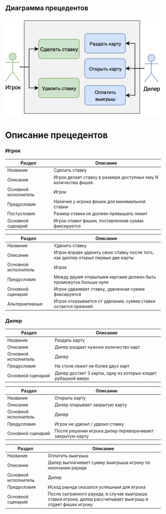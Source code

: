 ## Диаграмма прецедентов
![Диаграмма прецедентов](lab1.png)

# Описание прецедентов
### Игрок
| Раздел                               | Описание                                                         |
|--------------------------------------|------------------------------------------------------------------|
| Название                             | Сделать ставку                                                   |
| Описание                             | Игрок делает ставку в размере доступных ему *N* количества фишек |
| Основной исполнитель                 | Игрок                                                            |
| Предусловия                          | Наличия у игрока фишек для минимальной ставки                    |
| Постусловия                          | Размер ставки не должен превышать лимит                          |
| Основной сценарий                    | Игрок ставит фишки, поставленная сумма фиксируется               |

| Раздел                               | Описание                                                                       |
|--------------------------------------|--------------------------------------------------------------------------------|
| Название                             | Удвоить ставку                                                                 |
| Описание                             | Игрок вправе удвоить свою ставку после того, как диллер открыл первые две карты|
| Основной исполнитель                 | Игрок                                                                          |
| Предусловия                          | Между двумя открытыми картами должен быть промежуток больше нуля               |
| Основной сценарий                    | Игрок удваивает ставку, удвоенная сумма фиксируется                            |
| Альтернативные                       | Игрок отказывается от удвоения, сумма ставки остается прежней                  |

### Дилер
| Раздел                               | Описание                                                    |
|--------------------------------------|-------------------------------------------------------------|
| Название                             | Раздать карту                                               |
| Описание                             | Дилер раздает нужное количество карт                        |
| Основной исполнитель                 | Дилер                                                       |
| Предусловия                          | На столе лежит не более двух карт                           |
| Основной сценарий                    | Дилер достает 3 карты, одну из которых кладет рубашкой вверх|

| Раздел                               | Описание                                                              |
|--------------------------------------|-----------------------------------------------------------------------|
| Название                             | Открыть карту                                                         |
| Описание                             | Дилер открывает закрытую карту                                        |
| Основной исполнитель                 | Дилер                                                                 |
| Предусловия                          | Игрок не удвоил / удвоил ставку                                       |
| Основной сценарий                    | После решения игрока дилер переворачивает закрытую карту              |

|       Раздел         |                                           Описание                                                        |
|----------------------|-----------------------------------------------------------------------------------------------------------|
|      Название        | Оплатить выигрыш                                                                                          |
|      Описание        | Дилер выплачивает сумму выигрыша игроку по окончании раунда                                               |
| Основной исполнитель | Дилер                                                                                                     |
|     Предусловия      | Исход раунда оказался успешным для игрока                                                                 |
|  Основной сценарий   | После сыгранного раунда, в случае выигрыша ставки игрока, дилер рассчитывает выигрыш и отдает фишки игроку|